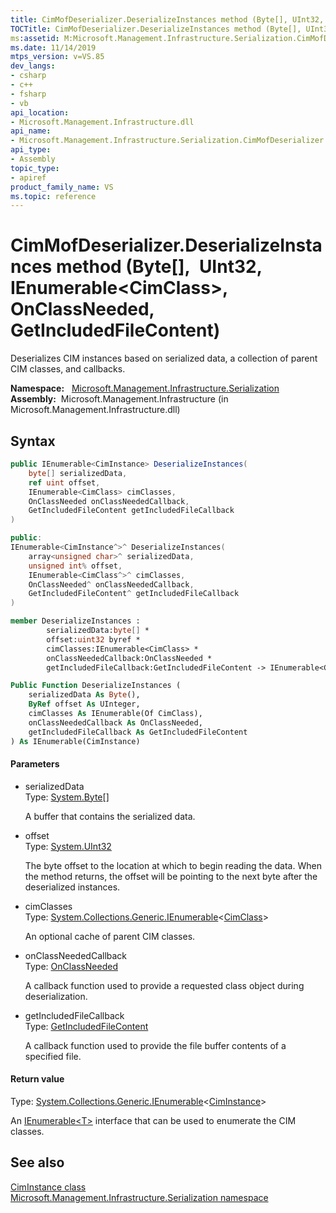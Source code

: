 ```yaml
---
title: CimMofDeserializer.DeserializeInstances method (Byte[], UInt32, IEnumerable(CimClass), OnClassNeeded, GetIncludedFileContent) (Microsoft.Management.Infrastructure.Serialization)
TOCTitle: CimMofDeserializer.DeserializeInstances method (Byte[], UInt32, IEnumerable(CimClass), OnClassNeeded, GetIncludedFileContent) (Microsoft.Management.Infrastructure.Serialization)
ms:assetid: M:Microsoft.Management.Infrastructure.Serialization.CimMofDeserializer.DeserializeInstances(System.Byte[],System.UInt32@,System.Collections.Generic.IEnumerable{Microsoft.Management.Infrastructure.CimClass},Microsoft.Management.Infrastructure.Serialization.CimMofDeserializer.OnClassNeeded,Microsoft.Management.Infrastructure.Serialization.CimMofDeserializer.GetIncludedFileContent)
ms.date: 11/14/2019
mtps_version: v=VS.85
dev_langs:
- csharp
- c++
- fsharp
- vb
api_location:
- Microsoft.Management.Infrastructure.dll
api_name:
- Microsoft.Management.Infrastructure.Serialization.CimMofDeserializer.DeserializeInstances
api_type:
- Assembly
topic_type:
- apiref
product_family_name: VS
ms.topic: reference
---
```


# CimMofDeserializer.DeserializeInstances method (Byte\[\], UInt32, IEnumerable\<CimClass\>, OnClassNeeded, GetIncludedFileContent)

Deserializes CIM instances based on serialized data, a collection of parent CIM classes, and callbacks.

**Namespace:**   [Microsoft.Management.Infrastructure.Serialization](hh832966\(v=vs.85\).md)  
**Assembly:**  Microsoft.Management.Infrastructure (in Microsoft.Management.Infrastructure.dll)  

## Syntax

``` csharp
public IEnumerable<CimInstance> DeserializeInstances(
    byte[] serializedData,
    ref uint offset,
    IEnumerable<CimClass> cimClasses,
    OnClassNeeded onClassNeededCallback,
    GetIncludedFileContent getIncludedFileCallback
)
```

``` c++
public:
IEnumerable<CimInstance^>^ DeserializeInstances(
    array<unsigned char>^ serializedData,
    unsigned int% offset,
    IEnumerable<CimClass^>^ cimClasses,
    OnClassNeeded^ onClassNeededCallback,
    GetIncludedFileContent^ getIncludedFileCallback
)
```

``` fsharp
member DeserializeInstances : 
        serializedData:byte[] *
        offset:uint32 byref *
        cimClasses:IEnumerable<CimClass> *
        onClassNeededCallback:OnClassNeeded *
        getIncludedFileCallback:GetIncludedFileContent -> IEnumerable<CimInstance>
```

``` vb
Public Function DeserializeInstances (
    serializedData As Byte(),
    ByRef offset As UInteger,
    cimClasses As IEnumerable(Of CimClass),
    onClassNeededCallback As OnClassNeeded,
    getIncludedFileCallback As GetIncludedFileContent
) As IEnumerable(CimInstance)
```

#### Parameters

  - serializedData  
    Type: [System.Byte](/dotnet/api/system.byte?view=netframework-4.8)\[\]
    
    A buffer that contains the serialized data.

<!-- end list -->

  - offset  
    Type: [System.UInt32](/dotnet/api/system.uint32?view=netframework-4.8)
    
    The byte offset to the location at which to begin reading the data. When the method returns, the offset will be pointing to the next byte after the deserialized instances.

<!-- end list -->

  - cimClasses  
    Type: [System.Collections.Generic.IEnumerable](/dotnet/api/system.collections.generic.ienumerable-1?view=netframework-4.8)\<[CimClass](hh832269\(v=vs.85\).md)\>
    
    An optional cache of parent CIM classes.

<!-- end list -->

  - onClassNeededCallback  
    Type: [OnClassNeeded](microsoft.management.infrastructure.serialization.cimmofdeserializer.onclassneeded)
    
    A callback function used to provide a requested class object during deserialization.

<!-- end list -->

  - getIncludedFileCallback  
    Type: [GetIncludedFileContent](microsoft.management.infrastructure.serialization.cimmofdeserializer.getincludedfilecontent)
    
    A callback function used to provide the file buffer contents of a specified file.

#### Return value

Type: [System.Collections.Generic.IEnumerable](/dotnet/api/system.collections.generic.ienumerable-1?view=netframework-4.8)\<[CimInstance](hh832336\(v=vs.85\).md)\>

An [IEnumerable\<T\>](/dotnet/api/system.collections.generic.ienumerable-1?view=netframework-4.8) interface that can be used to enumerate the CIM classes.

## See also

[CimInstance class](hh832336\(v=vs.85\).md)  
[Microsoft.Management.Infrastructure.Serialization namespace](hh832966\(v=vs.85\).md)